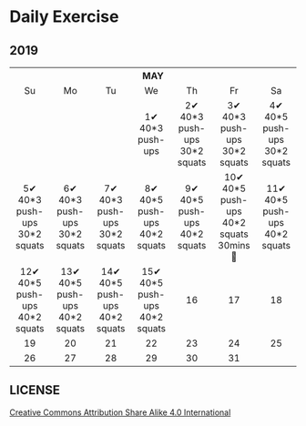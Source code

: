 # Daily Exercise

## 2019

<table>
    <tr>
        <th colspan="7">MAY</th>
    </tr>
    <tr align="center">
        <td>Su</td>
        <td>Mo</td>
        <td>Tu</td>
        <td>We</td>
        <td>Th</td>
        <td>Fr</td>
        <td>Sa</td>
   </tr>
  <tr align="center">
        <td></td>
        <td></td>
        <td></td>
        <td>1✔<br>40*3 push-ups</td>
        <td>2✔<br> 40*3 push-ups<br>
  30*2 squats</td> 
        <td>3✔<br> 40*3 push-ups<br>
  30*2 squats</td>
        <td>4✔<br> 40*5 push-ups<br>
  30*2 squats</td>
   </tr>
  <tr align="center">
        <td>5✔<br> 40*3 push-ups<br>
  30*2 squats</td>
        <td>6✔<br> 40*3 push-ups<br>
  30*2 squats</td>
        <td>7✔<br> 40*3 push-ups<br>
  30*2 squats</td> 
        <td>8✔<br> 40*5 push-ups<br>
  40*2 squats</td> 
        <td>9✔<br> 40*5 push-ups<br>
  40*2 squats</td> 
        <td>10✔<br> 40*5 push-ups<br>
  40*2 squats<br>30mins ‍🏃‍</td>
        <td>11✔<br> 40*5 push-ups<br>
  40*2 squats</td>
   </tr>
  <tr align="center">
        <td>12✔<br> 40*5 push-ups<br>
  40*2 squats</td>
        <td>13✔<br> 40*5 push-ups<br>
  40*2 squats</td>
        <td>14✔<br> 40*5 push-ups<br>
  40*2 squats</td>
        <td>15✔<br> 40*5 push-ups<br>
  40*2 squats</td>
        <td>16</td>
        <td>17</td>
        <td>18</td>
   </tr>
  <tr align="center">
        <td>19</td>
        <td>20</td>
        <td>21</td>
        <td>22</td>
        <td>23</td>
        <td>24</td>
        <td>25</td>
   </tr>
  <tr align="center">
        <td>26</td>
        <td>27</td>
        <td>28</td>
        <td>29</td>
        <td>30</td>
        <td>31</td>
        <td></td>
   </tr>
</table>

## LICENSE
[Creative Commons Attribution Share Alike 4.0 International](https://github.com/yanglbme/daily-exercise/blob/master/LICENSE)